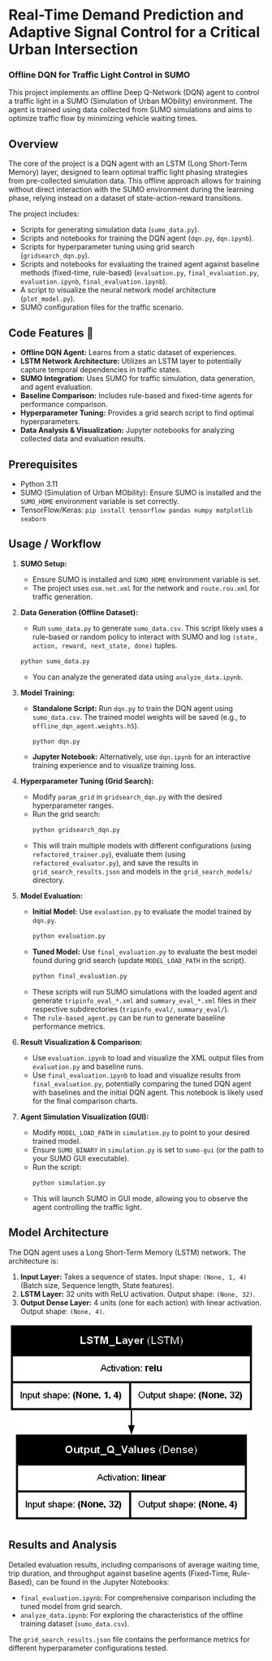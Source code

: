 # Real-Time Demand Prediction and Adaptive Signal Control for a Critical Urban Intersection
### Offline DQN for Traffic Light Control in SUMO

This project implements an offline Deep Q-Network (DQN) agent to control a traffic light in a SUMO (Simulation of Urban MObility) environment. The agent is trained using data collected from SUMO simulations and aims to optimize traffic flow by minimizing vehicle waiting times.

## Overview

The core of the project is a DQN agent with an LSTM (Long Short-Term Memory) layer, designed to learn optimal traffic light phasing strategies from pre-collected simulation data. This offline approach allows for training without direct interaction with the SUMO environment during the learning phase, relying instead on a dataset of state-action-reward transitions.

The project includes:
- Scripts for generating simulation data (`sumo_data.py`).
- Scripts and notebooks for training the DQN agent (`dqn.py`, `dqn.ipynb`).
- Scripts for hyperparameter tuning using grid search (`gridsearch_dqn.py`).
- Scripts and notebooks for evaluating the trained agent against baseline methods (fixed-time, rule-based) (`evaluation.py`, `final_evaluation.py`, `evaluation.ipynb`, `final_evaluation.ipynb`).
- A script to visualize the neural network model architecture (`plot_model.py`).
- SUMO configuration files for the traffic scenario.

## Code Features 📄
- **Offline DQN Agent:** Learns from a static dataset of experiences.
- **LSTM Network Architecture:** Utilizes an LSTM layer to potentially capture temporal dependencies in traffic states.
- **SUMO Integration:** Uses SUMO for traffic simulation, data generation, and agent evaluation.
- **Baseline Comparison:** Includes rule-based and fixed-time agents for performance comparison.
- **Hyperparameter Tuning:** Provides a grid search script to find optimal hyperparameters.
- **Data Analysis & Visualization:** Jupyter notebooks for analyzing collected data and evaluation results.

## Prerequisites
- Python 3.11
- SUMO (Simulation of Urban MObility): Ensure SUMO is installed and the `SUMO_HOME` environment variable is set correctly.
- TensorFlow/Keras: `pip install tensorflow pandas numpy matplotlib seaborn`


## Usage / Workflow

1.  **SUMO Setup:**
    *   Ensure SUMO is installed and `SUMO_HOME` environment variable is set.
    *   The project uses `osm.net.xml` for the network and `route.rou.xml` for traffic generation.

2.  **Data Generation (Offline Dataset):**
    *   Run `sumo_data.py` to generate `sumo_data.csv`. This script likely uses a rule-based or random policy to interact with SUMO and log `(state, action, reward, next_state, done)` tuples.
    ```bash
    python sumo_data.py
    ```
    *   You can analyze the generated data using `analyze_data.ipynb`.

3.  **Model Training:**
    *   **Standalone Script:** Run `dqn.py` to train the DQN agent using `sumo_data.csv`. The trained model weights will be saved (e.g., to `offline_dqn_agent.weights.h5`).
        ```bash
        python dqn.py
        ```
    *   **Jupyter Notebook:** Alternatively, use `dqn.ipynb` for an interactive training experience and to visualize training loss.

4.  **Hyperparameter Tuning (Grid Search):**
    *   Modify `param_grid` in `gridsearch_dqn.py` with the desired hyperparameter ranges.
    *   Run the grid search:
        ```bash
        python gridsearch_dqn.py
        ```
    *   This will train multiple models with different configurations (using `refactored_trainer.py`), evaluate them (using `refactored_evaluator.py`), and save the results in `grid_search_results.json` and models in the `grid_search_models/` directory.

5.  **Model Evaluation:**
    *   **Initial Model:** Use `evaluation.py` to evaluate the model trained by `dqn.py`.
        ```bash
        python evaluation.py
        ```
    *   **Tuned Model:** Use `final_evaluation.py` to evaluate the best model found during grid search (update `MODEL_LOAD_PATH` in the script).
        ```bash
        python final_evaluation.py
        ```
    *   These scripts will run SUMO simulations with the loaded agent and generate `tripinfo_eval_*.xml` and `summary_eval_*.xml` files in their respective subdirectories (`tripinfo_eval/`, `summary_eval/`).
    *   The `rule-based_agent.py` can be run to generate baseline performance metrics.

6.  **Result Visualization & Comparison:**
    *   Use `evaluation.ipynb` to load and visualize the XML output files from `evaluation.py` and baseline runs.
    *   Use `final_evaluation.ipynb` to load and visualize results from `final_evaluation.py`, potentially comparing the tuned DQN agent with baselines and the initial DQN agent. This notebook is likely used for the final comparison charts.

7.  **Agent Simulation Visualization (GUI):**
    *   Modify `MODEL_LOAD_PATH` in `simulation.py` to point to your desired trained model.
    *   Ensure `SUMO_BINARY` in `simulation.py` is set to `sumo-gui` (or the path to your SUMO GUI executable).
    *   Run the script:
        ```bash
        python simulation.py
        ```
    *   This will launch SUMO in GUI mode, allowing you to observe the agent controlling the traffic light.

## Model Architecture

The DQN agent uses a Long Short-Term Memory (LSTM) network. The architecture is:
1.  **Input Layer:** Takes a sequence of states. Input shape: `(None, 1, 4)` (Batch size, Sequence length, State features).
2.  **LSTM Layer:** 32 units with ReLU activation. Output shape: `(None, 32)`.
3.  **Output Dense Layer:** 4 units (one for each action) with linear activation. Output shape: `(None, 4)`.

![Model Architecture](dqn_lstm_model_architecture.png)

## Results and Analysis

Detailed evaluation results, including comparisons of average waiting time, trip duration, and throughput against baseline agents (Fixed-Time, Rule-Based), can be found in the Jupyter Notebooks:
- `final_evaluation.ipynb`: For comprehensive comparison including the tuned model from grid search.
- `analyze_data.ipynb`: For exploring the characteristics of the offline training dataset (`sumo_data.csv`).

The `grid_search_results.json` file contains the performance metrics for different hyperparameter configurations tested.
